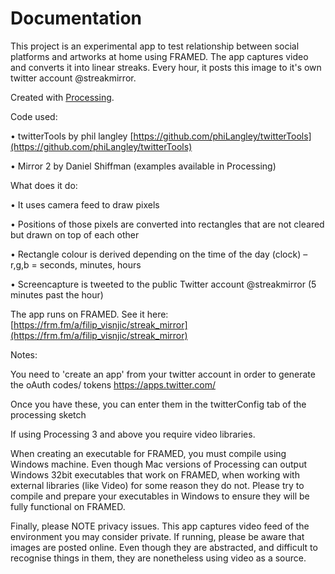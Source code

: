 Documentation
==========

This project is an experimental app to test relationship between social platforms and artworks at home using FRAMED. The app captures video and converts it into linear streaks. Every hour, it posts this image to it's own twitter account @streakmirror.

Created with [Processing](http://processing.org).

Code used:

• twitterTools by phil langley [https://github.com/phiLangley/twitterTools](https://github.com/phiLangley/twitterTools)

• Mirror 2 by Daniel Shiffman (examples available in Processing)

What does it do:

• It uses camera feed to draw pixels

• Positions of those pixels are converted into rectangles that are not cleared but drawn on top of each other

• Rectangle colour is derived depending on the time of the day (clock) – r,g,b = seconds, minutes, hours

• Screencapture is tweeted to the public Twitter account @streakmirror (5 minutes past the hour)

The app runs on FRAMED.
See it here: [https://frm.fm/a/filip_visnjic/streak_mirror](https://frm.fm/a/filip_visnjic/streak_mirror)


Notes:

You need to 'create an app' from your twitter account in order to generate the oAuth codes/ tokens https://apps.twitter.com/

Once you have these, you can enter them in the twitterConfig tab of the processing sketch

If using Processing 3 and above you require video libraries.

When creating an executable for FRAMED, you must compile using Windows machine. Even though Mac versions of Processing can output Windows 32bit executables that work on FRAMED, when working with external libraries (like Video) for some reason they do not. Please try to compile and prepare your executables in Windows to ensure they will be fully functional on FRAMED.

Finally, please NOTE privacy issues. This app captures video feed of the environment you may consider private. If running, please be aware that images are posted online. Even though they are abstracted, and difficult to recognise things in them, they are nonetheless using video as a source.